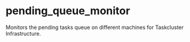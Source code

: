 # pending_queue_monitor
Monitors the pending tasks queue on different machines for Taskcluster Infrastructure.
